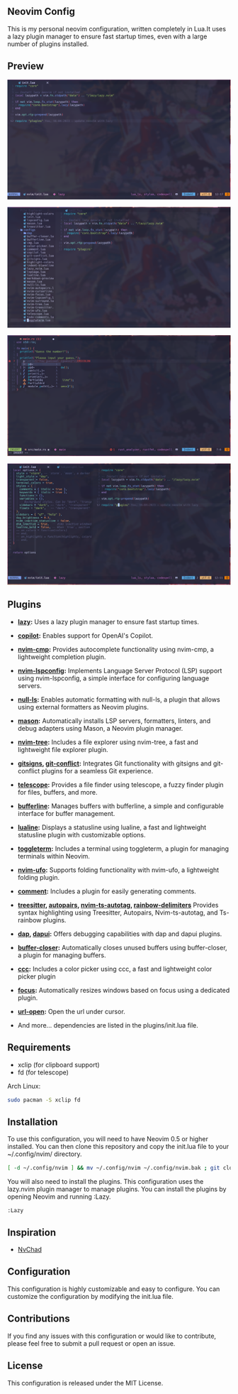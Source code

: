 ## Neovim Config

This is my personal neovim configuration, written completely in Lua.It uses a lazy plugin manager to ensure fast startup times, even with a large number of plugins installed.

## Preview

![preview1](./docs/readme/preview1.png)

![preview2](./docs/readme/preview2.png)

![preview3](./docs/readme/preview3.png)

![preview4](./docs/readme/preview4.png)

## Plugins

- **[lazy](https://github.com/folke/lazy.nvim):** Uses a lazy plugin manager to ensure fast startup times.

- **[copilot](https://github.com/zbirenbaum/copilot.lua):** Enables support for OpenAI's Copilot.

- **[nvim-cmp](https://github.com/hrsh7th/nvim-cmp):** Provides autocomplete functionality using nvim-cmp,
  a lightweight completion plugin.

- **[nvim-lspconfig](https://github.com/neovim/nvim-lspconfig):** Implements Language Server Protocol (LSP)
  support using nvim-lspconfig, a simple interface for configuring language servers.

- **[null-ls](https://github.com/jose-elias-alvarez/null-ls.nvim):** Enables automatic formatting with null-ls,
  a plugin that allows using external formatters as Neovim plugins.

- **[mason](https://github.com/williamboman/mason.nvim):** Automatically installs LSP servers,
  formatters, linters, and debug adapters using Mason, a Neovim plugin manager.

- **[nvim-tree](https://github.com/nvim-tree/nvim-tree.lua):** Includes a file explorer using nvim-tree,
  a fast and lightweight file explorer plugin.

- **[gitsigns](https://github.com/lewis6991/gitsigns.nvim),
  [git-conflict](https://github.com/akinsho/git-conflict.nvim):** Integrates Git functionality
  with gitsigns and git-conflict plugins for a seamless Git experience.

- **[telescope](https://github.com/nvim-telescope/telescope.nvim):** Provides a file finder using telescope,
  a fuzzy finder plugin for files, buffers, and more.

- **[bufferline](https://github.com/akinsho/bufferline.nvim):** Manages buffers with bufferline,
  a simple and configurable interface for buffer management.

- **[lualine](https://github.com/nvim-lualine/lualine.nvim):** Displays a statusline using lualine,
  a fast and lightweight statusline plugin with customizable options.

- **[toggleterm](https://github.com/akinsho/toggleterm.nvim):** Includes a terminal using toggleterm,
  a plugin for managing terminals within Neovim.

- **[nvim-ufo](https://github.com/kevinhwang91/nvim-ufo):** Supports folding functionality with nvim-ufo,
  a lightweight folding plugin.

- **[comment](https://github.com/numToStr/Comment.nvim):** Includes a plugin for easily generating comments.

- **[treesitter](https://github.com/nvim-treesitter/nvim-treesitter),
  [autopairs](https://github.com/windwp/nvim-autopairs),
  [nvim-ts-autotag](https://github.com/windwp/nvim-ts-autotag),
  [rainbow-delimiters](https://github.com/HiPhish/rainbow-delimiters.nvim)** Provides syntax
  highlighting using Treesitter, Autopairs, Nvim-ts-autotag, and Ts-rainbow plugins.

- **[dap](https://github.com/mfussenegger/nvim-dap), [dapui](https://github.com/rcarriga/nvim-dap-ui):**
  Offers debugging capabilities with dap and dapui plugins.

- **[buffer-closer](https://github.com/sontungexpt/buffer-closer):** Automatically closes
  unused buffers using buffer-closer, a plugin for managing buffers.

- **[ccc](https://github.com/uga-rosa/ccc.nvim):** Includes a color picker using ccc,
  a fast and lightweight color picker plugin

- **[focus](https://github.com/sontungexpt/focus.nvim):** Automatically resizes windows
  based on focus using a dedicated plugin.

- **[url-open](https://github.com/sontungexpt/url-open):** Open the url under cursor.

- And more... dependencies are listed in the plugins/init.lua file.

## Requirements

- xclip (for clipboard support)
- fd (for telescope)

Arch Linux:

```bash
sudo pacman -S xclip fd
```

## Installation

To use this configuration, you will need to have Neovim 0.5 or higher installed. You can then clone this repository and copy the init.lua file to your ~/.config/nvim/ directory.

```bash
[ -d ~/.config/nvim ] && mv ~/.config/nvim ~/.config/nvim.bak ; git clone https://github.com/sontungexpt/neovim-config.git ~/.config/nvim
```

You will also need to install the plugins. This configuration uses the lazy.nvim plugin manager to manage plugins. You can install the plugins by opening Neovim and running :Lazy.

```vim
:Lazy
```

## Inspiration

- [NvChad](https://github.com/NvChad/NvChad)

## Configuration

This configuration is highly customizable and easy to configure. You can customize the configuration by modifying the init.lua file.

## Contributions

If you find any issues with this configuration or would like to contribute, please feel free to submit a pull request or open an issue.

## License

This configuration is released under the MIT License.

